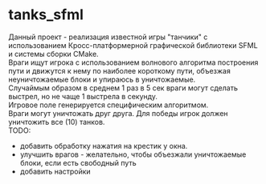 # tanks_sfml
Данный проект - реализация известной игры "танчики" с использованием Кросс-платформерной графической библиотеки SFML и системы сборки CMake.
<br>Враги ищут игрока с использованием волнового алгоритма построения пути и движутся к нему по наиболее короткому пути, объезжая неуничтожаемые блоки и упираюсь в уничтожаемые. 
<br>Случаймым образом в среднем 1 раз в 5 сек враги могут сделать выстрел, но не чаще 1 выстрела в секунду.
<br>Игровое поле генерируется специфическим алгоритмом.
<br>Враги могут уничтожать друг друга.
Для победы игрок должен уничтожить все (10) танков.
<br>TODO: 
 * добавить обработку нажатия на крестик у окна.
 * улучшить врагов - желательно, чтобы объезжали уничтожаемые блоки, если есть свободный путь
 * добавить настройки
